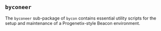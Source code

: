 ## `byconeer`

The `byconeer` sub-package of `bycon` contains essential utility scripts for the
setup and maintenance of a Progenetix-style Beacon environment.

